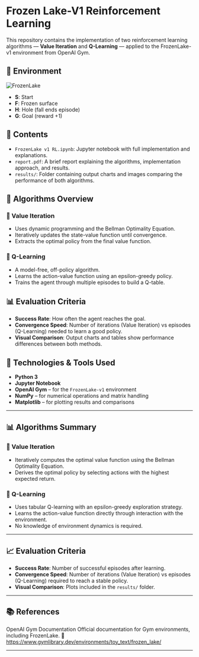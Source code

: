 # Frozen Lake-V1 Reinforcement Learning

This repository contains the implementation of two reinforcement learning algorithms — **Value Iteration** and **Q-Learning** — applied to the FrozenLake-v1 environment from OpenAI Gym.

## 🧊 Environment
![FrozenLake](image/frozen_lake.gif)

- **S**: Start
- **F**: Frozen surface
- **H**: Hole (fall ends episode)
- **G**: Goal (reward +1)

## 📄 Contents

- `FrozenLake v1 RL.ipynb`: Jupyter notebook with full implementation and explanations.
- `report.pdf`: A brief report explaining the algorithms, implementation approach, and results.
- `results/`: Folder containing output charts and images comparing the performance of both algorithms.

## 🧠 Algorithms Overview

### 🔷 Value Iteration
- Uses dynamic programming and the Bellman Optimality Equation.
- Iteratively updates the state-value function until convergence.
- Extracts the optimal policy from the final value function.

### 🔷 Q-Learning
- A model-free, off-policy algorithm.
- Learns the action-value function using an epsilon-greedy policy.
- Trains the agent through multiple episodes to build a Q-table.

## 📊 Evaluation Criteria

- **Success Rate**: How often the agent reaches the goal.
- **Convergence Speed**: Number of iterations (Value Iteration) vs episodes (Q-Learning) needed to learn a good policy.
- **Visual Comparison**: Output charts and tables show performance differences between both methods.

## 🧰 Technologies & Tools Used

- **Python 3**
- **Jupyter Notebook**
- **OpenAI Gym** – for the `FrozenLake-v1` environment
- **NumPy** – for numerical operations and matrix handling
- **Matplotlib** – for plotting results and comparisons


---

## 📊 Algorithms Summary

### 🔷 Value Iteration
- Iteratively computes the optimal value function using the Bellman Optimality Equation.
- Derives the optimal policy by selecting actions with the highest expected return.

### 🔷 Q-Learning
- Uses tabular Q-learning with an epsilon-greedy exploration strategy.
- Learns the action-value function directly through interaction with the environment.
- No knowledge of environment dynamics is required.

---

## 📈 Evaluation Criteria

- **Success Rate**: Number of successful episodes after learning.
- **Convergence Speed**: Number of iterations (Value Iteration) vs episodes (Q-Learning) required to reach a stable policy.
- **Visual Comparison**: Plots included in the `results/` folder.

---

## 📚 References

OpenAI Gym Documentation
Official documentation for Gym environments, including FrozenLake.
🔗 https://www.gymlibrary.dev/environments/toy_text/frozen_lake/

---


